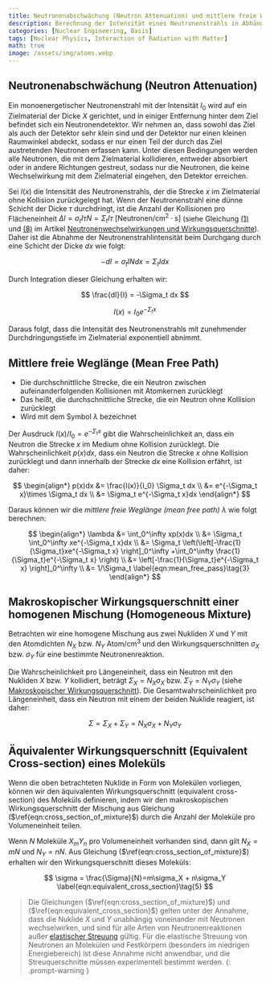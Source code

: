 ```yaml
---
title: Neutronenabschwächung (Neutron Attenuation) und mittlere freie Weglänge (Mean Free Path)
description: Berechnung der Intensität eines Neutronenstrahls in Abhängigkeit von der Durchdringungstiefe im Zielmaterial und Ableitung der mittleren freien Weglänge von Neutronen. Zusätzlich werden makroskopische Wirkungsquerschnitte für homogene Mischungen und Moleküle berechnet.
categories: [Nuclear Engineering, Basis]
tags: [Nuclear Physics, Interaction of Radiation with Matter]
math: true
image: /assets/img/atoms.webp
---
```


## Neutronenabschwächung (Neutron Attenuation)
Ein monoenergetischer Neutronenstrahl mit der Intensität $I_0$ wird auf ein Zielmaterial der Dicke $X$ gerichtet, und in einiger Entfernung hinter dem Ziel befindet sich ein Neutronendetektor. Wir nehmen an, dass sowohl das Ziel als auch der Detektor sehr klein sind und der Detektor nur einen kleinen Raumwinkel abdeckt, sodass er nur einen Teil der durch das Ziel austretenden Neutronen erfassen kann. Unter diesen Bedingungen werden alle Neutronen, die mit dem Zielmaterial kollidieren, entweder absorbiert oder in andere Richtungen gestreut, sodass nur die Neutronen, die keine Wechselwirkung mit dem Zielmaterial eingehen, den Detektor erreichen.

Sei $I(x)$ die Intensität des Neutronenstrahls, der die Strecke $x$ im Zielmaterial ohne Kollision zurückgelegt hat. Wenn der Neutronenstrahl eine dünne Schicht der Dicke $\tau$ durchdringt, ist die Anzahl der Kollisionen pro Flächeneinheit $\Delta I = \sigma_t I\tau N = \Sigma_t I\tau \ \text{[Neutronen/cm}^2\cdot\text{s]}$ (siehe Gleichung [(1)](/posts/Neutron-Interactions-and-Cross-sections/#mjx-eqn:eqn:microscopic_cross_section) und [(8)](/posts/Neutron-Interactions-and-Cross-sections/#mjx-eqn:eqn:reaction_rate) im Artikel [Neutronenwechselwirkungen und Wirkungsquerschnitte](/posts/Neutron-Interactions-and-Cross-sections/)). Daher ist die Abnahme der Neutronenstrahlintensität beim Durchgang durch eine Schicht der Dicke $dx$ wie folgt:

$$ -dI = \sigma_t IN dx = \Sigma_t I dx \tag{1} $$

Durch Integration dieser Gleichung erhalten wir:

$$ \frac{dI}{I} = -\Sigma_t dx $$

$$ I(x) = I_0e^{-\Sigma_t x} \tag{2} $$

Daraus folgt, dass die Intensität des Neutronenstrahls mit zunehmender Durchdringungstiefe im Zielmaterial exponentiell abnimmt.

## Mittlere freie Weglänge (Mean Free Path)
- Die durchschnittliche Strecke, die ein Neutron zwischen aufeinanderfolgenden Kollisionen mit Atomkernen zurücklegt
- Das heißt, die durchschnittliche Strecke, die ein Neutron ohne Kollision zurücklegt
- Wird mit dem Symbol $\lambda$ bezeichnet

Der Ausdruck $I(x)/I_0=e^{-\Sigma_t x}$ gibt die Wahrscheinlichkeit an, dass ein Neutron die Strecke $x$ im Medium ohne Kollision zurücklegt. Die Wahrscheinlichkeit $p(x)dx$, dass ein Neutron die Strecke $x$ ohne Kollision zurücklegt und dann innerhalb der Strecke $dx$ eine Kollision erfährt, ist daher:

$$ \begin{align*}
p(x)dx &= \frac{I(x)}{I_0} \Sigma_t dx
\\ &= e^{-\Sigma_t x}\times \Sigma_t dx
\\ &= \Sigma_t e^{-\Sigma_t x}dx
\end{align*}
$$

Daraus können wir die *mittlere freie Weglänge (mean free path)* $\lambda$ wie folgt berechnen:

$$ \begin{align*}
\lambda &= \int_0^\infty xp(x)dx
\\ &= \Sigma_t \int_0^\infty xe^{-\Sigma_t x}dx
\\ &= \Sigma_t \left(\left[-\frac{1}{\Sigma_t}xe^{-\Sigma_t x} \right]_0^\infty +\int_0^\infty \frac{1}{\Sigma_t}e^{-\Sigma_t x} \right)
\\ &= \left[-\frac{1}{\Sigma_t}e^{-\Sigma_t x} \right]_0^\infty
\\ &= 1/\Sigma_t \label{eqn:mean_free_pass}\tag{3}
\end{align*}
$$

## Makroskopischer Wirkungsquerschnitt einer homogenen Mischung (Homogeneous Mixture)
Betrachten wir eine homogene Mischung aus zwei Nukliden $X$ und $Y$ mit den Atomdichten $N_X$ bzw. $N_Y$ $\text{Atom/cm}^3$ und den Wirkungsquerschnitten $\sigma_X$ bzw. $\sigma_Y$ für eine bestimmte Neutronenreaktion.

Die Wahrscheinlichkeit pro Längeneinheit, dass ein Neutron mit den Nukliden $X$ bzw. $Y$ kollidiert, beträgt $\Sigma_X=N_X\sigma_X$ bzw. $\Sigma_Y=N_Y\sigma_Y$ (siehe [Makroskopischer Wirkungsquerschnitt](/posts/Neutron-Interactions-and-Cross-sections/#makroskopischer-wirkungsquerschnitt-macroscopic-cross-section)). Die Gesamtwahrscheinlichkeit pro Längeneinheit, dass ein Neutron mit einem der beiden Nuklide reagiert, ist daher:

$$ \Sigma = \Sigma_X + \Sigma_Y = N_X\sigma_X + N_Y\sigma_Y \label{eqn:cross_section_of_mixture}\tag{4}$$

## Äquivalenter Wirkungsquerschnitt (Equivalent Cross-section) eines Moleküls
Wenn die oben betrachteten Nuklide in Form von Molekülen vorliegen, können wir den äquivalenten Wirkungsquerschnitt (equivalent cross-section) des Moleküls definieren, indem wir den makroskopischen Wirkungsquerschnitt der Mischung aus Gleichung ($\ref{eqn:cross_section_of_mixture}$) durch die Anzahl der Moleküle pro Volumeneinheit teilen.

Wenn $N$ Moleküle $X_mY_n$ pro Volumeneinheit vorhanden sind, dann gilt $N_X=mN$ und $N_Y=nN$. Aus Gleichung ($\ref{eqn:cross_section_of_mixture}$) erhalten wir den Wirkungsquerschnitt dieses Moleküls:

$$ \sigma = \frac{\Sigma}{N}=m\sigma_X + n\sigma_Y \label{eqn:equivalent_cross_section}\tag{5} $$

> Die Gleichungen ($\ref{eqn:cross_section_of_mixture}$) und ($\ref{eqn:equivalent_cross_section}$) gelten unter der Annahme, dass die Nuklide $X$ und $Y$ unabhängig voneinander mit Neutronen wechselwirken, und sind für alle Arten von Neutronenreaktionen außer [elastischer Streuung](/posts/Neutron-Interactions-and-Cross-sections/#elastische-streuung-elastic-scattering) gültig.
> Für die elastische Streuung von Neutronen an Molekülen und Festkörpern (besonders im niedrigen Energiebereich) ist diese Annahme nicht anwendbar, und die Streuquerschnitte müssen experimentell bestimmt werden.
{: .prompt-warning }
